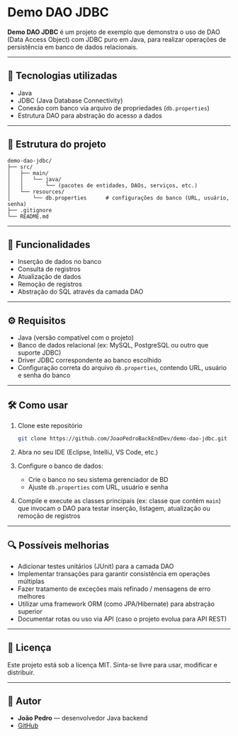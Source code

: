 # Demo DAO JDBC

**Demo DAO JDBC** é um projeto de exemplo que demonstra o uso de DAO (Data Access Object) com JDBC puro em Java, para realizar operações de persistência em banco de dados relacionais.  

---

## 🧰 Tecnologias utilizadas

- Java  
- JDBC (Java Database Connectivity)  
- Conexão com banco via arquivo de propriedades (`db.properties`)  
- Estrutura DAO para abstração do acesso a dados  

---

## 📂 Estrutura do projeto

```
demo-dao-jdbc/
├── src/
│   ├── main/
│   │   └── java/
│   │       └── (pacotes de entidades, DAOs, serviços, etc.)
│   └── resources/
│       └── db.properties      # configurações do banco (URL, usuário, senha)
├── .gitignore
└── README.md
```

---

## 🚀 Funcionalidades

- Inserção de dados no banco  
- Consulta de registros  
- Atualização de dados  
- Remoção de registros  
- Abstração do SQL através da camada DAO  

---

## ⚙️ Requisitos

- Java (versão compatível com o projeto)  
- Banco de dados relacional (ex: MySQL, PostgreSQL ou outro que suporte JDBC)  
- Driver JDBC correspondente ao banco escolhido  
- Configuração correta do arquivo `db.properties`, contendo URL, usuário e senha do banco  

---

## 🛠️ Como usar

1. Clone este repositório  
   ```bash
   git clone https://github.com/JoaoPedroBackEndDev/demo-dao-jdbc.git
   ```

2. Abra no seu IDE (Eclipse, IntelliJ, VS Code, etc.)

3. Configure o banco de dados:
   - Crie o banco no seu sistema gerenciador de BD  
   - Ajuste `db.properties` com URL, usuário e senha  

4. Compile e execute as classes principais (ex: classe que contém `main`) que invocam o DAO para testar inserção, listagem, atualização ou remoção de registros  

---

## 🔍 Possíveis melhorias

- Adicionar testes unitários (JUnit) para a camada DAO  
- Implementar transações para garantir consistência em operações múltiplas  
- Fazer tratamento de exceções mais refinado / mensagens de erro melhores  
- Utilizar uma framework ORM (como JPA/Hibernate) para abstração superior  
- Documentar rotas ou uso via API (caso o projeto evolua para API REST)  

---

## 📝 Licença

Este projeto está sob a licença MIT. Sinta-se livre para usar, modificar e distribuir.

---

## 📌 Autor

- **João Pedro** — desenvolvedor Java backend  
- [GitHub](https://github.com/JoaoPedroBackEndDev)  
